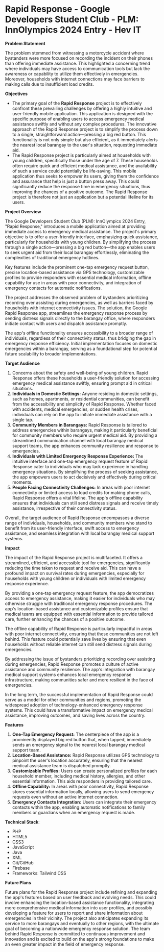 # Rapid Response - Google Developers Student Club - PLM: InnOlympics 2024 Entry - Hev IT

**Problem Statement**

The problem stemmed from witnessing a motorcycle accident where bystanders were more focused on recording the incident on their phones than offering immediate assistance. This highlighted a concerning trend where individuals may have access to communication tools but lack the awareness or capability to utilize them effectively in emergencies. Moreover, households with internet connections may face barriers to making calls due to insufficient load credits.

**Objectives**

- The primary goal of the **Rapid Response** project is to effectively confront these prevailing challenges by offering a highly intuitive and user-friendly mobile application. This application is designed with the specific purpose of enabling users to access emergency medical assistance swiftly and without any complex procedures. The innovative approach of the Rapid Response project is to simplify the process down to a single, straightforward action—pressing a big red button. This functionality is not only simple but also efficient, as it immediately alerts the nearest local barangay to the user's situation, requesting immediate aid.
- The Rapid Response project is particularly aimed at households with young children, specifically those under the age of 7. These households often require quick and efficient medical assistance, and the availability of such a service could potentially be life-saving. This mobile application thus seeks to empower its users, giving them the confidence and assurance that help is just a button press away. This could significantly reduce the response time in emergency situations, thus improving the chances of a positive outcome. The Rapid Response project is therefore not just an application but a potential lifeline for its users.

**Project Overview**

The Google Developers Student Club (PLM): InnOlympics 2024 Entry, "Rapid Response," introduces a mobile application aimed at providing immediate access to emergency medical assistance. The project's primary objective is to offer a user-friendly interface, emphasizing quick assistance, particularly for households with young children. By simplifying the process through a single action—pressing a big red button—the app enables users to seek urgent aid from their local barangay effortlessly, eliminating the complexities of traditional emergency hotlines.

Key features include the prominent one-tap emergency request button, precise location-based assistance via GPS technology, customizable profiles to provide responders with essential medical information, offline capability for use in areas with poor connectivity, and integration of emergency contacts for automatic notifications.

The project addresses the observed problem of bystanders prioritizing recording over assisting during emergencies, as well as barriers faced by households with internet connectivity issues. The solution, the Google Rapid Response app, streamlines the emergency response process by sending distress signals directly to the barangay office, where responders initiate contact with users and dispatch assistance promptly.

The app's offline functionality ensures accessibility to a broader range of individuals, regardless of their connectivity status, thus bridging the gap in emergency response efficiency. Initial implementation focuses on domestic emergencies within a barangay, serving as a foundational step for potential future scalability to broader implementations.

**Target Audience**

1. Concerns about the safety and well-being of young children. Rapid Response offers these households a user-friendly solution for accessing emergency medical assistance swiftly, ensuring prompt aid in critical situations.
2. **Individuals in Domestic Settings:** Anyone residing in domestic settings, such as homes, apartments, or residential communities, can benefit from the accessibility and simplicity of Rapid Response. Whether faced with accidents, medical emergencies, or sudden health crises, individuals can rely on the app to initiate immediate assistance with a single tap.
3. **Community Members in Barangays:** Rapid Response is tailored to address emergencies within barangays, making it particularly beneficial for community members who require urgent medical aid. By providing a streamlined communication channel with local barangay medical support teams, the app enhances community resilience and response to emergencies.
4. **Individuals with Limited Emergency Response Experience:** The intuitive interface and one-tap emergency request feature of Rapid Response cater to individuals who may lack experience in handling emergency situations. By simplifying the process of seeking assistance, the app empowers users to act decisively and effectively during critical moments.
5. **People Facing Connectivity Challenges:** In areas with poor internet connectivity or limited access to load credits for making phone calls, Rapid Response offers a vital lifeline. The app's offline capability ensures that individuals can still send distress signals and receive timely assistance, irrespective of their connectivity status.

Overall, the target audience of Rapid Response encompasses a diverse range of individuals, households, and community members who stand to benefit from its user-friendly interface, swift access to emergency assistance, and seamless integration with local barangay medical support systems.

**Impact**

The impact of the Rapid Response project is multifaceted. It offers a streamlined, efficient, and accessible tool for emergencies, significantly reducing the time taken to request and receive aid. This can have a profound impact on survival rates during emergencies, especially for households with young children or individuals with limited emergency response experience.

By providing a one-tap emergency request feature, the app democratizes access to emergency assistance, making it easier for individuals who may otherwise struggle with traditional emergency response procedures. The app's location-based assistance and customizable profiles ensure that medical teams are equipped with essential information to provide tailored care, further enhancing the chances of a positive outcome.

The offline capability of Rapid Response is particularly impactful in areas with poor internet connectivity, ensuring that these communities are not left behind. This feature could potentially save lives by ensuring that even households without reliable internet can still send distress signals during emergencies.

By addressing the issue of bystanders prioritizing recording over assisting during emergencies, Rapid Response promotes a culture of active assistance and community resilience. The app's integration with barangay medical support systems enhances local emergency response infrastructure, making communities safer and more resilient in the face of emergencies.

In the long term, the successful implementation of Rapid Response could serve as a model for other communities and regions, promoting the widespread adoption of technology-enhanced emergency response systems. This could have a transformative impact on emergency medical assistance, improving outcomes, and saving lives across the country.

**Features**

1. **One-Tap Emergency Request:** The centerpiece of the app is a prominently displayed big red button that, when tapped, immediately sends an emergency signal to the nearest local barangay medical support team.
2. **Location-Based Assistance:** Rapid Response utilizes GPS technology to pinpoint the user's location accurately, ensuring that the nearest medical assistance team is dispatched promptly.
3. **Customizable Profiles:** Users can create personalized profiles for each household member, including medical history, allergies, and other essential information. This aids responders in providing tailored care.
4. **Offline Capability:** In areas with poor connectivity, Rapid Response stores essential information locally, allowing users to send emergency requests even without an active internet connection.
5. **Emergency Contacts Integration:** Users can integrate their emergency contacts within the app, enabling automatic notifications to family members or guardians when an emergency request is made.

**Technical Stack**:

- PHP
- HTML5
- CSS3
- JavaScript
- Java
- XML
- Git/GitHub
- Firebase
- Frameworks: Tailwind CSS

**Future Plans**

Future plans for the Rapid Response project include refining and expanding the app's features based on user feedback and evolving needs. This could involve enhancing the location-based assistance functionality, integrating more comprehensive medical information into user profiles, and possibly developing a feature for users to report and share information about emergencies in their vicinity. The project also anticipates expanding its service to more barangays and eventually to other regions, with the ultimate goal of becoming a nationwide emergency response solution. The team behind Rapid Response is committed to continuous improvement and innovation and is excited to build on the app's strong foundations to make an even greater impact in the field of emergency response.
